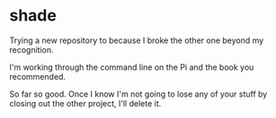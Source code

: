# shade
Trying a new repository to because I broke the other one beyond my recognition.  

I'm working through the command line on the Pi and the book you recommended.  

So far so good. Once I know I'm not going to lose any of your stuff by closing out the other project, I'll delete it. 
